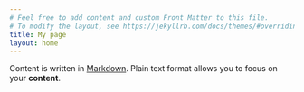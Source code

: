 ```yaml
---
# Feel free to add content and custom Front Matter to this file.
# To modify the layout, see https://jekyllrb.com/docs/themes/#overriding-theme-defaults
title: My page
layout: home
---
```


Content is written in [Markdown](https://learnxinyminutes.com/docs/markdown/).
Plain text format allows you to focus on your **content**.

<!--
You can use HTML elements in Markdown, such as the comment element, and they won't
be affected by a markdown parser. However, if you create an HTML element in your
markdown file, you cannot use markdown syntax within that element's contents.
-->